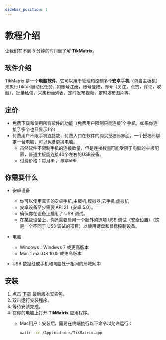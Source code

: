 ```yaml
---
sidebar_position: 1
---
```


# 教程介绍

让我们在不到 5 分钟的时间里了解 **TikMatrix**。

## 软件介绍

TikMatrix 是一个**电脑软件**，它可以用于管理和控制多个**安卓手机**（包含主板机）来执行Tiktok自动化任务，如账号注册，账号登陆，养号（关注，点赞，评论，收藏），批量私信，采集粉丝列表，定时发布视频，定时发布图片等。

## 定价

- 免费下载和使用所有软件的功能（免费用户限制只能连接1个手机，如果你连接了多个也只显示1个）
- 付费用户不限手机连接数，付费入口在软件的购买授权码界面，一个授权码绑定一台电脑，可以免费更换电脑。
  - 虽然软件不限制手机的连接数量，但是连接数量可能受限于电脑的主板配置，普通主板能连接40个左右的USB设备。
  - 付费价格：每月$99，每年$599

## 你需要什么

- 安卓设备
  - 你可以使用真实的安卓手机,主板机,模拟器,云手机,虚拟机
  - 安卓设备至少需要 API 21（安卓 5.0）。
  - 确保你在设备上启用了 USB 调试。
  - 在某些设备上，你还需要启用一个额外的选项 USB 调试（安全设置）（这是一个不同于 USB 调试的项目）以使用键盘和鼠标控制设备。

- 电脑
  - Windows：Windows 7 或更高版本
  - Mac：macOS 10.15 或更高版本
- USB 数据线或手机和电脑处于相同的局域网中

## 安装

1. 点击 [下载](https://tikmatrix.com/zh-Hans/Download) 最新版本安装包。
2. 双击运行安装程序。
3. 等待安装完成。
4. 在你的电脑上打开 **TikMatrix** 应用程序。
   - Mac用户：安装后，需要在终端执行以下命令以允许运行：

     ```bash
     xattr -cr /Applications/TikMatrix.app
     ```
